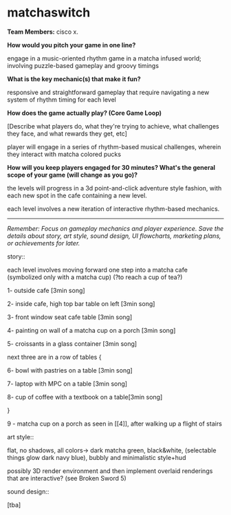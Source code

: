 # matchaswitch



**Team Members:** cisco x.



**How would you pitch your game in one line?**

engage in a music-oriented rhythm game in a matcha infused world; involving puzzle-based gameplay and groovy timings



**What is the key mechanic(s) that make it fun?**

responsive and straightforward gameplay that require navigating a new system of rhythm timing for each level



**How does the game actually play? (Core Game Loop)**

[Describe what players do, what they're trying to achieve, what challenges they face, and what rewards they get, etc]

player will engage in a series of rhythm-based musical challenges, wherein they interact with matcha colored pucks



**How will you keep players engaged for 30 minutes? What's the general scope of your game (will change as you go)?**

the levels will progress in a 3d point-and-click adventure style fashion, with each new spot in the cafe containing a new level.

each level involves a new iteration of interactive rhythm-based mechanics.



---

*Remember: Focus on gameplay mechanics and player experience. Save the details about story, art style, sound design, UI flowcharts, marketing plans, or achievements for later.*

story::

each level involves moving forward one step into a matcha cafe (symbolized only with a matcha cup) (?to reach a cup of tea?)

1- outside cafe [3min song]

2- inside cafe, high top bar table on left [3min song]

3- front window seat cafe table [3min song]

4- painting on wall of a matcha cup on a porch [3min song]

5- croissants in a glass container [3min song]

next three are in a row of tables {

6- bowl with pastries on a table [3min song]

7- laptop with MPC on a table [3min song]

8- cup of coffee with a textbook on a table[3min song]

}

9 - matcha cup on a porch as seen in [[4]], after walking up a flight of stairs



art style::

flat, no shadows, all colors-> dark matcha green, black&white, (selectable things glow dark navy blue), bubbly and minimalistic style+hud

possibly 3D render environment and then implement overlaid renderings that are interactive? (see Broken Sword 5)



sound design::

[tba]
